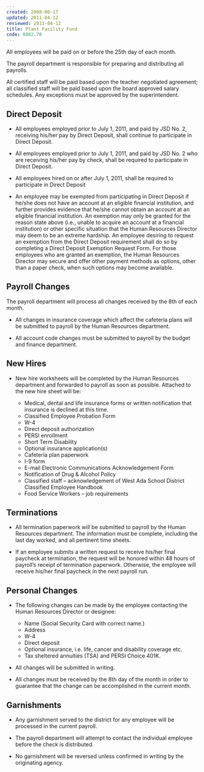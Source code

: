 ```yaml
---
created: 2008-06-17
updated: 2011-04-12
reviewed: 2011-04-12
title: Plant Facility Fund
code: 0802.70
---
```


All employees will be paid on or before the 25th day of each month.

The payroll department is responsible for preparing and distributing all payrolls.

All certified staff will be paid based upon the teacher negotiated agreement; all classified staff will be paid based upon the board approved salary schedules. Any exceptions must be approved by the superintendent.

## Direct Deposit

- All employees employed prior to July 1, 2011, and paid by JSD No. 2, receiving his/her pay by Direct Deposit, shall continue to participate in Direct Deposit.

- All employees employed prior to July 1, 2011, and paid by JSD No. 2 who are receiving his/her pay by check, shall be required to participate in Direct Deposit.

- All employees hired on or after July 1, 2011, shall be required to participate in Direct Deposit

- An employee may be exempted from participating in Direct Deposit if he/she does not have an account at an eligible financial institution, and further provides evidence that he/she cannot obtain an account at an eligible financial institution. An exemption may only be granted for the reason state above (i.e., unable to acquire an account at a financial institution) or other specific situation that the Human Resources Director may deem to be an extreme hardship. An employee desiring to request an exemption from the Direct Deposit requirement shall do so by completing a Direct Deposit Exemption Request Form. For those employees who are granted an exemption, the Human Resources Director may secure and offer other payment methods as options, other than a paper check, when such options may become available.

## Payroll Changes

The payroll department will process all changes received by the 8th of each month.

- All changes in insurance coverage which affect the cafeteria plans will be submitted to payroll by the Human Resources department.

- All account code changes must be submitted to payroll by the budget and finance department.

## New Hires

- New hire worksheets will be completed by the Human Resources department and forwarded to payroll
as soon as possible. Attached to the new hire sheet will be:

    - Medical, dental and life insurance forms or written notification that insurance is declined at this     time.
    - Classified Employee Probation Form
    - W-4
    - Direct deposit authorization
    - PERSI enrollment
    - Short Term Disability
    - Optional insurance application(s)
    - Cafeteria plan paperwork
    - I-9 form
    - E-mail Electronic Communications Acknowledgement Form
    - Notification of Drug & Alcohol Policy
    - Classified staff – acknowledgement of West Ada School District Classified Employee Handbook
    - Food Service Workers – job requirements

## Terminations

- All termination paperwork will be submitted to payroll by the Human Resources department. The
information must be complete, including the last day worked, and all pertinent time sheets.

- If an employee submits a written request to receive his/her final paycheck at termination, the request
will be honored within 48 hours of payroll’s receipt of termination paperwork. Otherwise, the employee
will receive his/her final paycheck in the next payroll run.

## Personal Changes

- The following changes can be made by the employee contacting the Human Resources Director or
designee:

    - Name (Social Security Card with correct name.)
    - Address
    - W-4
    - Direct deposit
    - Optional insurance, i.e. life, cancer and disability coverage etc.
    - Tax sheltered annuities (TSA) and PERSI Choice 401K.

- All changes will be submitted in writing.

- All changes must be received by the 8th day of the month in order to guarantee that the change can be
accomplished in the current month.

## Garnishments

- Any garnishment served to the district for any employee will be processed in the current payroll.

- The payroll department will attempt to contact the individual employee before the check is distributed.

- No garnishment will be reversed unless confirmed in writing by the originating agency.

